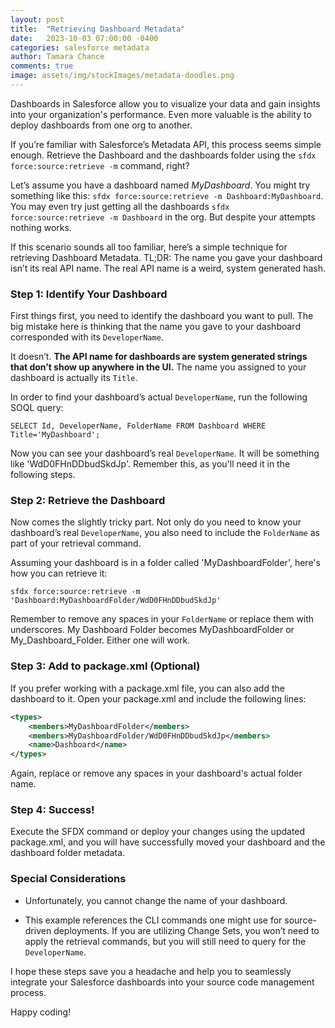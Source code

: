 ```yaml
---
layout: post
title:  "Retrieving Dashboard Metadata"
date:   2023-10-03 07:00:00 -0400
categories: salesforce metadata
author: Tamara Chance
comments: true
image: assets/img/stockImages/metadata-doodles.png
---
```

Dashboards in Salesforce allow you to visualize your data and gain insights into your organization's performance. Even more valuable is the ability to deploy dashboards from one org to another. 

If you’re familiar with Salesforce’s Metadata API, this process seems simple enough. Retrieve the Dashboard and the dashboards folder using the `sfdx force:source:retrieve -m` command, right?

Let’s assume you have a dashboard named _MyDashboard_. You might try something like this: `sfdx force:source:retrieve -m Dashboard:MyDashboard`. You may even try just getting all the dashboards `sfdx force:source:retrieve -m Dashboard` in the org. But despite your attempts nothing works. 

If this scenario sounds all too familiar, here’s a simple technique for retrieving Dashboard Metadata. TL;DR: The name you gave your dashboard isn’t its real API name. The real API name is a weird, system generated hash.

### Step 1: Identify Your Dashboard

First things first, you need to identify the dashboard you want to pull. The big mistake here is thinking that the name you gave to your dashboard corresponded with its `DeveloperName`. 

It doesn’t. **The API name for dashboards are system generated strings that don’t show up anywhere in the UI.** The name you assigned to your dashboard is actually its `Title`.

In order to find your dashboard’s actual `DeveloperName`, run the following SOQL query:

`SELECT Id, DeveloperName, FolderName FROM Dashboard WHERE Title='MyDashboard';`

Now you can see your dashboard’s real `DeveloperName`. It will be something like 'WdD0FHnDDbudSkdJp'. Remember this, as you'll need it in the following steps.

### Step 2: Retrieve the Dashboard

Now comes the slightly tricky part. Not only do you need to know your dashboard’s real `DeveloperName`, you also need to include the `FolderName` as part of your retrieval command.

Assuming your dashboard is in a folder called 'MyDashboardFolder', here's how you can retrieve it:

`sfdx force:source:retrieve -m 'Dashboard:MyDashboardFolder/WdD0FHnDDbudSkdJp'`

Remember to remove any spaces in your `FolderName` or replace them with underscores. My Dashboard Folder becomes MyDashboardFolder or My_Dashboard_Folder. Either one will work.

### Step 3: Add to package.xml (Optional)

If you prefer working with a package.xml file, you can also add the dashboard to it. Open your package.xml and include the following lines:

``` xml
<types>
    <members>MyDashboardFolder</members>
    <members>MyDashboardFolder/WdD0FHnDDbudSkdJp</members>
    <name>Dashboard</name>
</types>
```

Again, replace  or remove any spaces in your dashboard's actual folder name.

### Step 4: Success!

Execute the SFDX command or deploy your changes using the updated package.xml, and you will have successfully moved your dashboard and the dashboard folder metadata.

### Special Considerations

 - Unfortunately, you cannot change the name of your dashboard. 

 - This example references the CLI commands one might use for source-driven deployments. If you are utilizing Change Sets, you won’t need to apply the retrieval commands, but you will still need to query for the `DeveloperName`.

I hope these steps save you a headache and help you to seamlessly integrate your Salesforce dashboards into your source code management process. 

Happy coding!
